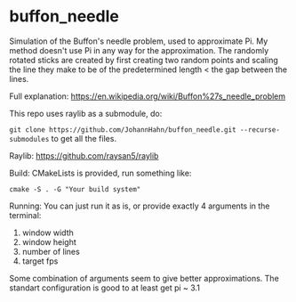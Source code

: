 # buffon_needle
Simulation of the Buffon's needle problem, used to approximate Pi.
My method doesn't use Pi in any way for the approximation.
The randomly rotated sticks are created by first creating two random points 
and scaling the line they make to be of the predetermined length < the gap between the lines.

Full explanation:
https://en.wikipedia.org/wiki/Buffon%27s_needle_problem

This repo uses raylib as a submodule, do:

`git clone https://github.com/JohannHahn/buffon_needle.git --recurse-submodules`
to get all the files.

Raylib:
https://github.com/raysan5/raylib

Build:
CMakeLists is provided, run something like:

`cmake -S . -G "Your build system"`

Running:
You can just run it as is, or provide exactly 4 arguments in the terminal: 
1. window width
2. window height
3. number of lines
4. target fps

Some combination of arguments seem to give better approximations.
The standart configuration is good to at least get pi ~ 3.1
